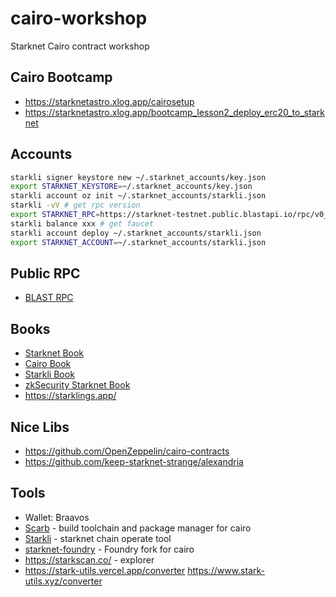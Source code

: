 # cairo-workshop

Starknet Cairo contract workshop

## Cairo Bootcamp

* <https://starknetastro.xlog.app/cairosetup>
* <https://starknetastro.xlog.app/bootcamp_lesson2_deploy_erc20_to_starknet>

## Accounts

```sh
starkli signer keystore new ~/.starknet_accounts/key.json
export STARKNET_KEYSTORE=~/.starknet_accounts/key.json
starkli account oz init ~/.starknet_accounts/starkli.json
starkli -vV # get rpc version
export STARKNET_RPC=https://starknet-testnet.public.blastapi.io/rpc/v0_6
starkli balance xxx # get faucet
starkli account deploy ~/.starknet_accounts/starkli.json
export STARKNET_ACCOUNT=~/.starknet_accounts/starkli.json
```

## Public RPC

* [BLAST RPC](https://blastapi.io/public-api/starknet)

## Books

* [Starknet Book](https://book.starknet.io/title-page.html)
* [Cairo Book](https://book.cairo-lang.org/)
* [Starkli Book](https://book.starkli.rs/)
* [zkSecurity Starknet Book](https://zksecurity.github.io/stark-book/introduction.html)
* <https://starklings.app/>

## Nice Libs

* <https://github.com/OpenZeppelin/cairo-contracts>
* <https://github.com/keep-starknet-strange/alexandria>

## Tools

* Wallet: Braavos
* [Scarb](https://docs.swmansion.com/scarb) - build toolchain and package manager for cairo
* [Starkli](https://github.com/xJonathanLEI/starkli) - starknet chain operate tool
* [starknet-foundry](https://github.com/foundry-rs/starknet-foundry) - Foundry fork for cairo
* <https://starkscan.co/> - explorer
* <https://stark-utils.vercel.app/converter> <https://www.stark-utils.xyz/converter>
